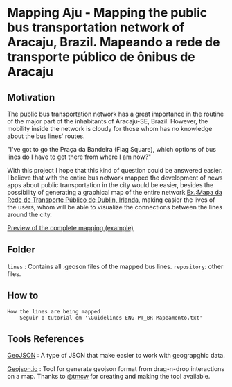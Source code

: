 # Mapping Aju - Mapping the public bus transportation network of Aracaju, Brazil. Mapeando a rede de transporte público de ônibus de Aracaju

## Motivation

The public bus transportation network has a great importance in the routine of the major part of the inhabitants of Aracaju-SE, Brazil.
However, the mobility inside the network is cloudy for those whom has no knowledge about the bus lines' routes.

"I've got to go the Praça da Bandeira (Flag Square), which options of bus lines do I have to get there from where I am now?"

With this project I hope that this kind of question could be answered easier. I believe that with the entire bus network mapped the development of news apps about public transportation in the city would be easier, besides the possibility of generating a graphical map of the entire network [Ex.:Mapa da Rede de Transporte Público de Dublin, Irlanda](http://i.imgur.com/BHPf7.gif), making easier the lives of the users, whom will be able to visualize the connections between the lines around the city.

[Preview of the complete mapping (example)](all-lines-preview-example.geojson)

## Folder

`lines` : Contains all .geoson files of the mapped bus lines.
`repository`: other files.

## How to

	How the lines are being mapped
		Seguir o tutorial em '\Guidelines ENG-PT_BR Mapeamento.txt'


## Tools References

[GeoJSON](http://geojson.org/) : A type of JSON that make easier to work with geograpghic data.

[Geojson.io](http://geojson.io/#id=gist:anonymous/3bc6ed80aa42b911aec7&map=13/-10.9295/-37.0971) : Tool for generate geojson format from drag-n-drop interactions on a map. Thanks to [@tmcw](https://github.com/tmcw) for creating and making the tool available.



